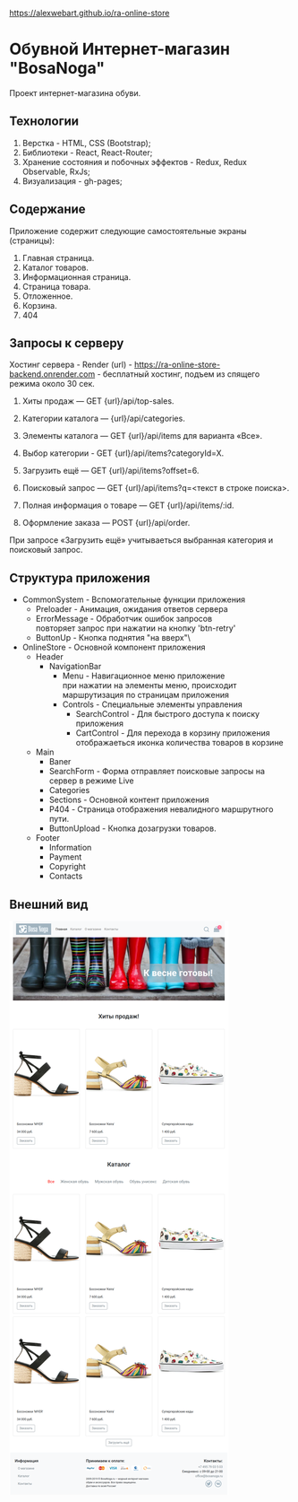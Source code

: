 https://alexwebart.github.io/ra-online-store

# Обувной Интернет-магазин "BosaNoga"

Проект интернет-магазина обуви.

## Технологии

1. Верстка - HTML, CSS (Bootstrap);
1. Библиотеки - Rеact, React-Router;
1. Хранение состояния и побочных эффектов - Redux, Redux Observable, RxJs;
1. Визуализация - gh-pages;

## Содержание

Приложение содержит следующие самостоятельные экраны (страницы):

1. Главная страница.
1. Каталог товаров.
1. Информационная страница.
1. Страница товара.
1. Отложенное.
1. Корзина.
1. 404


## Запросы к серверу

Хостинг сервера - Render (url) - https://ra-online-store-backend.onrender.com - бесплатный хостинг, подъем из спящего режима около 30 сек.

1. Хиты продаж — GET {url}/api/top-sales.

1. Категории каталога — {url}/api/categories.

1. Элементы каталога — GET {url}/api/items для варианта «Все».

1. Выбор категории - GET {url}/api/items?categoryId=X.

1. Загрузить ещё — GET {url}/api/items?offset=6.

1. Поисковый запрос — GET {url}/api/items?q=<текст в строке поиска>.

1. Полная информация о товаре — GET {url}/api/items/:id.

1. Оформление заказа — POST {url}/api/order.

При запросе «Загрузить ещё» учитываеться выбранная категория и поисковый запрос.

## Структура приложения

- CommonSystem - Вспомогательные функции приложения
  - Preloader - Анимация, ожидания ответов сервера
  - ErrorMessage - Обработчик ошибок запросов\
    повторяет запрос при нажатии на кнопку 'btn-retry'
  - ButtonUp - Кнопка поднятия "на вверх"\
- OnlineStore - Основной компонент приложения
  - Header
    - NavigationBar
      - Menu - Навигационное меню приложение\
        при нажатии на элементы меню, происходит маршрутизация по страницам приложения
      - Controls - Специальные элементы управления
        - SearchControl - Для быстрого доступа к поиску приложения
        - CartControl - Для перехода в корзину приложения\
          отображаеться иконка количества товаров в корзине
  - Main
    - Baner
    - SearchForm - Форма отправляет поисковые запросы на сервер в режиме Live
    - Categories
    - Sections - Основной контент приложения
    - P404 - Страница отображения невалидного маршрутного пути.
    - ButtonUpload - Кнопка дозагрузки товаров.
  - Footer
    - Information
    - Payment
    - Copyright
    - Contacts

## Внешний вид

![Main](./src/img/readMe/index-loaded.png)